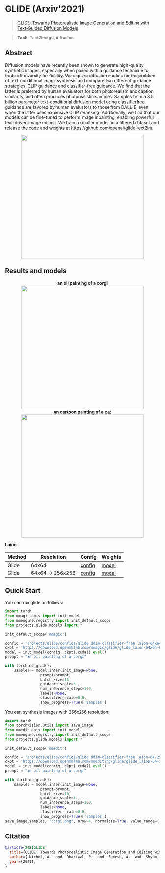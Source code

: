# GLIDE (Arxiv'2021)

> [GLIDE: Towards Photorealistic Image Generation and Editing with Text-Guided Diffusion Models](https://papers.nips.cc/paper/2021/file/49ad23d1ec9fa4bd8d77d02681df5cfa-Paper.pdf)

> **Task**: Text2Image, diffusion

<!-- [ALGORITHM] -->

## Abstract

<!-- [ABSTRACT] -->

Diffusion models have recently been shown to generate high-quality synthetic images, especially when paired with a guidance technique to trade off diversity for fidelity. We explore diffusion models for the problem of text-conditional image synthesis and compare two different guidance strategies: CLIP guidance and classifier-free guidance. We find that the latter is preferred by human evaluators for both photorealism and caption similarity, and often produces photorealistic samples. Samples from a 3.5 billion parameter text-conditional diffusion model using classifierfree guidance are favored by human evaluators to those from DALL-E, even when the latter uses expensive CLIP reranking. Additionally, we find that our models can be fine-tuned to perform image inpainting, enabling powerful text-driven image editing. We train a smaller model on a filtered dataset and release the code and weights at https://github.com/openai/glide-text2im.

<!-- [IMAGE] -->

<div align=center >
 <img src="https://user-images.githubusercontent.com/22982797/209770463-31f3083d-b939-4ed6-b504-6a5baf7365b5.png" width="400"/>
</div >

## Results and models

<div align="center">
  <b>an oil painting of a corgi</b>
  <br/>
  <img src="https://user-images.githubusercontent.com/22982797/210042533-1df54b2d-d8a8-42b1-974c-06861e3e6ef6.png" width="400"/>
</div>

<div align="center">
  <b>an cartoon painting of a cat</b>
  <br/>
  <img src="https://user-images.githubusercontent.com/22982797/210042530-ada31a01-7c9d-452b-bc72-56ae0182ef2f.png" width="400"/>
</div>

**Laion**

| Method | Resolution       | Config                                                                      | Weights                                                                                 |
| ------ | ---------------- | --------------------------------------------------------------------------- | --------------------------------------------------------------------------------------- |
| Glide  | 64x64            | [config](projects/glide/configs/glide_ddim-classifier-free_laion-64x64.py)  | [model](https://download.openmmlab.com/mmediting/glide/glide_laion-64x64-02afff47.pth)  |
| Glide  | 64x64 -> 256x256 | [config](projects/glide/configs/glide_ddim-classifier-free_laion-64-256.py) | [model](https://download.openmmlab.com/mmediting/glide/glide_laion-64-256-02afff47.pth) |

## Quick Start

You can run glide as follows:

```python
import torch
from mmagic.apis import init_model
from mmengine.registry import init_default_scope
from projects.glide.models import *

init_default_scope('mmagic')

config = 'projects/glide/configs/glide_ddim-classifier-free_laion-64x64.py'
ckpt = 'https://download.openmmlab.com/mmagic/glide/glide_laion-64x64-02afff47.pth'
model = init_model(config, ckpt).cuda().eval()
prompt = "an oil painting of a corgi"

with torch.no_grad():
    samples = model.infer(init_image=None,
                prompt=prompt,
                batch_size=16,
                guidance_scale=3.,
                num_inference_steps=100,
                labels=None,
                classifier_scale=0.0,
                show_progress=True)['samples']
```

You can synthesis images with 256x256 resolution:

```python
import torch
from torchvision.utils import save_image
from mmedit.apis import init_model
from mmengine.registry import init_default_scope
from projects.glide.models import *

init_default_scope('mmedit')

config = 'projects/glide/configs/glide_ddim-classifier-free_laion-64-256.py'
ckpt = 'https://download.openmmlab.com/mmediting/glide/glide_laion-64-256-02afff47.pth'
model = init_model(config, ckpt).cuda().eval()
prompt = "an oil painting of a corgi"

with torch.no_grad():
    samples = model.infer(init_image=None,
                prompt=prompt,
                batch_size=16,
                guidance_scale=3.,
                num_inference_steps=100,
                labels=None,
                classifier_scale=0.0,
                show_progress=True)['samples']
save_image(samples, "corgi.png", nrow=4, normalize=True, value_range=(-1, 1))
```

## Citation

```bibtex
@article{2021GLIDE,
  title={GLIDE: Towards Photorealistic Image Generation and Editing with Text-Guided Diffusion Models},
  author={ Nichol, A.  and  Dhariwal, P.  and  Ramesh, A.  and  Shyam, P.  and  Mishkin, P.  and  Mcgrew, B.  and  Sutskever, I.  and  Chen, M. },
  year={2021},
}
```
